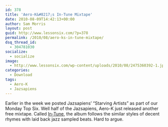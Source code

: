 ```yaml
---
id: 378
title: 'Aero-K&#8217;s In-Tune Mixtape'
date: 2010-08-09T14:42:13+00:00
author: Sam Morris
layout: post
guid: http://www.lessonsix.com/?p=378
permalink: /2010/08/aero-ks-in-tune-mixtape/
dsq_thread_id:
  - 304781030
socialize:
  - socialize
image:
  - http://www.lessonsix.com/wp-content/uploads/2010/08/2475360392-1.jpg
categories:
  - Download
tags:
  - Aero-K
  - Jazsapiens
---
```

Earlier in the week we posted Jazsapiens&#8217; &#8220;Starving Artists&#8221; as part of our Monday Top Six. Well half of the Jazsapiens, Aero-K just released another free mixtape. Called [In-Tune](http://aero-k.bandcamp.com/album/in-tune-mixtape), the album follows the similar styles of decent rhymes with laid back jazz sampled beats. Hard to argue.